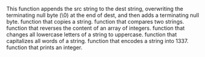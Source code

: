 This function appends the src string to the dest string, overwriting the terminating null byte (\0) at the end of dest, and then adds a terminating null byte.
function that copies a string.
function that compares two strings.
function that reverses the content of an array of integers.
function that changes all lowercase letters of a string to uppercase.
function that capitalizes all words of a string.
function that encodes a string into 1337.
function that prints an integer.
